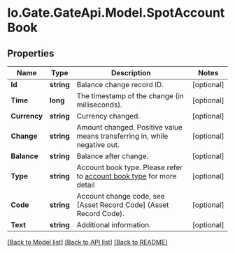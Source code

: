 
# Io.Gate.GateApi.Model.SpotAccountBook

## Properties

Name | Type | Description | Notes
------------ | ------------- | ------------- | -------------
**Id** | **string** | Balance change record ID. | [optional] 
**Time** | **long** | The timestamp of the change (in milliseconds). | [optional] 
**Currency** | **string** | Currency changed. | [optional] 
**Change** | **string** | Amount changed. Positive value means transferring in, while negative out. | [optional] 
**Balance** | **string** | Balance after change. | [optional] 
**Type** | **string** | Account book type. Please refer to [account book type](#accountbook-type) for more detail | [optional] 
**Code** | **string** | Account change code, see [Asset Record Code] (Asset Record Code). | [optional] 
**Text** | **string** | Additional information. | [optional] 

[[Back to Model list]](../README.md#documentation-for-models)
[[Back to API list]](../README.md#documentation-for-api-endpoints)
[[Back to README]](../README.md)
